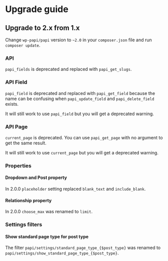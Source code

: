 # Upgrade guide

## Upgrade to 2.x from 1.x

Change `wp-papi/papi` version to `~2.0` in your `composer.json` file and run `composer update`.

### API

`papi_fields` is deprecated and replaced with `papi_get_slugs`.

### API Field

`papi_field` is deprecated and replaced with `papi_get_field` because the name can be confusing when `papi_update_field` and `papi_delete_field` exists.

It will still work to use `papi_field` but you will get a deprecated warning.

### API Page

`current_page` is deprecated. You can use `papi_get_page` with no argument to get the same result.

It will still work to use `current_page` but you will get a deprecated warning.

### Properties

#### Dropdown and Post property

In 2.0.0 `placeholder` setting replaced `blank_text` and `include_blank`.


#### Relationship property

In 2.0.0 `choose_max` was renamed to `limit`.

### Settings filters

#### Show standard page type for post type

The filter `papi/settings/standard_page_type_{$post_type}` was renamed to `papi/settings/show_standard_page_type_{$post_type}`.
